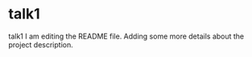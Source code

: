 # talk1
talk1
I am editing the README file. Adding some more details about the project description.

